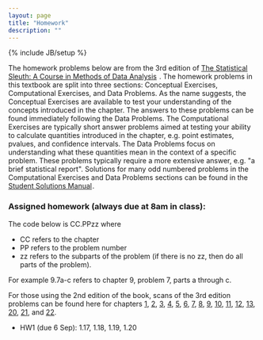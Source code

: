 ```yaml
---
layout: page
title: "Homework"
description: ""
---
```

{% include JB/setup %}

The homework problems below are from the 3rd edition of <a href="http://www.amazon.com/gp/product/1133490670/ref=as_li_ss_tl?ie=UTF8&camp=1789&creative=390957&creativeASIN=1133490670&linkCode=as2&tag=jarnieassprod-20">The Statistical Sleuth: A Course in Methods of Data Analysis</a><img src="http://ir-na.amazon-adsystem.com/e/ir?t=jarnieassprod-20&l=as2&o=1&a=1133490670" width="1" height="1" border="0" alt="" style="border:none !important; margin:0px !important;" />
. 
The homework problems in this textbook are split into three sections: Conceptual Exercises, Computational Exercises, and Data Problems. As the name suggests, the Conceptual Exercises are available to test your understanding of the concepts introduced in the chapter.
The answers to these problems can be found immediately following the Data Problems. The Computational Exercises are typically short answer problems aimed at testing your ability to calculate quantities introduced in the chapter, e.g. point estimates, pvalues, and confidence intervals. 
The Data Problems focus on understanding what these quantities mean in the context of a specific problem. 
These problems typically require a more extensive answer, e.g. "a brief statistical report". 
Solutions for many odd numbered problems in the Computational Exercises and Data Problems sections can be found in the <a href="http://www.amazon.com/gp/product/1133491332/ref=as_li_ss_tl?ie=UTF8&camp=1789&creative=390957&creativeASIN=1133491332&linkCode=as2&tag=jarnieassprod-20">Student Solutions Manual</a><img src="http://ir-na.amazon-adsystem.com/e/ir?t=jarnieassprod-20&l=as2&o=1&a=1133491332" width="1" height="1" border="0" alt="" style="border:none !important; margin:0px !important;" />. 

### Assigned homework (always due at 8am in class):

The code below is CC.PPzz where 

- CC refers to the chapter
- PP refers to the problem number
- zz refers to the subparts of the problem (if there is no zz, then do all parts of the problem).

For example 9.7a-c refers to chapter 9, problem 7, parts a through c. 

For those using the 2nd edition of the book, scans of the 3rd edition problems can be found here for chapters [1](/stat401A/homework/ch1.pdf), [2](/stat401A/homework/ch2.pdf), [3](/stat401A/homework/ch3.pdf), [4](/stat401A/homework/ch4.pdf), [5](/stat401A/homework/ch5.pdf), [6](/stat401A/homework/ch6.pdf), [7](/stat401A/homework/ch7.pdf), [8](/stat401A/homework/ch8.pdf), [9](/stat401A/homework/ch9.pdf), [10](/stat401A/homework/ch10.pdf), [11](/stat401A/homework/ch11.pdf), [12](/stat401A/homework/ch12.pdf), [13](/stat401A/homework/ch13.pdf), [20](/stat401A/homework/ch20.pdf), [21](/stat401A/homework/ch21.pdf), and [22](/stat401A/homework/ch22.pdf).


- HW1 (due 6 Sep): 1.17, 1.18, 1.19, 1.20



<!---
## Previous semesters

### Spring 2012

- HW1: 2.12ab, 2.13a-e 
- HW2: 4.25, 4.27, 5.17, 5.18, 5.21, 6.12, 6.13, 6.16
- HW3: 7.23 (2nd ed), 7.22, 8.24, 8.25
- HW4: 9.13, 9.15, 10.9, 10.10, 10.18
- HW5: 11.10, 11.14, 11.22, 12.10, 12.11, 12.12, 12.21 (2nd ed), 13.12, 13.13, 13.14, 13.19
- HW6: 20.9, 20.11, 20.15, 21.10, 21.11, 21.16, 22.18, 22.19, 22.23 

### Fall 2012

- HW1: 1.17, 1.18, 1.19, 1.20
- HW2: 2.12, 2.15, 3.20, 3.22, 4.14, 4.17
- HW3: 2.23, 3.33, 4.29, 4.31
- HW4: 5.14, 5.17, 5.19, 6.12, 6.13, 6.16
- HW5: 5.23, 5.24 (and ed), 6.23, 6.21 (2nd ed)
- HW6: hand calculate estimates, 7.12, 7.13, 7.14, 8.15, 8.16
- HW7: 7.26, 7.29, 7.30, 8.25, 8.27, 8.29
- HW8: 9.12, 9.13, 9.18, 10.11, 10.12, 10.23,
- HW9: 9.21, 9.23, 10.27, 10.28
- HW10: 11.10, 11.12, 12.10, 12.11, 12.12, 13.12, 13.13
- HW11: 11.25, 12.21, analyze crops.csv
- HW12: 20.9, 20.13, 21.12, 22.18, 22.19
- HW13: 20.19, 21.18, 22.26
--->

